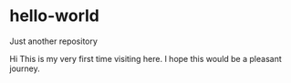 # hello-world
Just another repository

Hi This is my very first time visiting here. I hope this would be a pleasant journey.
